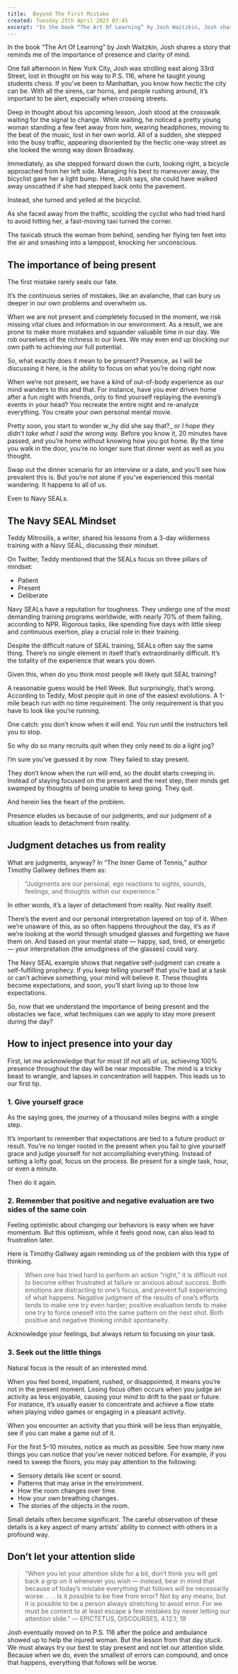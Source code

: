 ```yaml
---
title:  Beyond The First Mistake
created: Tuesday 25th April 2023 07:45
excerpt: "In the book “The Art Of Learning” by Josh Waitzkin, Josh shares a story that reminds me of the importance of presence and clarity of mind."
---
```


In the book “The Art Of Learning” by Josh Waitzkin, Josh shares a story that reminds me of the importance of presence and clarity of mind.

One fall afternoon in New York City, Josh was strolling east along 33rd Street, lost in thought on his way to P.S. 116, where he taught young students chess. If you’ve been to Manhattan, you know how hectic the city can be. With all the sirens, car horns, and people rushing around, it’s important to be alert, especially when crossing streets.

Deep in thought about his upcoming lesson, Josh stood at the crosswalk waiting for the signal to change. While waiting, he noticed a pretty young woman standing a few feet away from him, wearing headphones, moving to the beat of the music, lost in her own world. All of a sudden, she stepped into the busy traffic, appearing disoriented by the hectic one-way street as she looked the wrong way down Broadway.

Immediately, as she stepped forward down the curb, looking right, a bicycle approached from her left side. Managing his best to maneuver away, the bicyclist gave her a light bump. Here, Josh says, she could have walked away unscathed if she had stepped back onto the pavement.

Instead, she turned and yelled at the bicyclist.

As she faced away from the traffic, scolding the cyclist who had tried hard to avoid hitting her, a fast-moving taxi turned the corner.

The taxicab struck the woman from behind, sending her flying ten feet into the air and smashing into a lamppost, knocking her unconscious.

## The importance of being present
The first mistake rarely seals our fate.

It’s the continuous series of mistakes, like an avalanche, that can bury us deeper in our own problems and overwhelm us.

When we are not present and completely focused in the moment, we risk missing vital clues and information in our environment. As a result, we are prone to make more mistakes and squander valuable time in our day. We rob ourselves of the richness in our lives. We may even end up blocking our own path to achieving our full potential.

So, what exactly does it mean to be present? Presence, as I will be discussing it here, is the ability to focus on what you’re doing _right now._

When we’re not present, we have a kind of out-of-body experience as our mind wanders to this and that. For instance, have you ever driven home after a fun night with friends, only to find yourself replaying the evening’s events in your head? You recreate the entire night and re-analyze everything. You create your own personal mental movie.

Pretty soon, you start to wonder w_hy did she say that?_ or _I hope they didn’t take what I said the wrong way._ Before you know it, 20 minutes have passed, and you’re home without knowing how you got home. By the time you walk in the door, you’re no longer sure that dinner went as well as you thought.

Swap out the dinner scenario for an interview or a date, and you’ll see how prevalent this is. But you’re not alone if you’ve experienced this mental wandering. It happens to all of us.

Even to Navy SEALs.

## The Navy SEAL Mindset
Teddy Mitrosilis, a writer, shared his lessons from a 3-day wilderness training with a Navy SEAL, discussing their mindset.

On Twitter, Teddy mentioned that the SEALs focus on three pillars of mindset:

-   Patient
-   Present
-   Deliberate

Navy SEALs have a reputation for toughness. They undergo one of the most demanding training programs worldwide, with nearly 70% of them failing, according to NPR. Rigorous tasks, like spending five days with little sleep and continuous exertion, play a crucial role in their training.

Despite the difficult nature of SEAL training, SEALs often say the same thing. There’s no single element in itself that’s extraordinarily difficult. It’s the totality of the experience that wears you down.

Given this, when do you think most people will likely quit SEAL training?

A reasonable guess would be Hell Week. But surprisingly, that’s wrong. According to Teddy, Most people quit in one of the easiest evolutions. A 1-mile beach run with no time requirement. The only requirement is that you have to look like you’re running.

One catch: you don’t know when it will end. You run until the instructors tell you to stop.

So why do so many recruits quit when they only need to do a light jog?

I’m sure you’ve guessed it by now. They failed to stay present.

They don’t know when the run will end, so the doubt starts creeping in. Instead of staying focused on the present and the next step, their minds get swamped by thoughts of being unable to keep going. They quit.

And herein lies the heart of the problem.

Presence eludes us because of our judgments, and our judgment of a situation leads to detachment from reality.

## Judgment detaches us from reality
What are judgments, anyway? In “The Inner Game of Tennis,” author Timothy Gallwey defines them as:

> “Judgments are our personal, ego reactions to sights, sounds, feelings, and thoughts within our experience.”

In other words, it’s a layer of detachment from reality. Not reality itself.

There’s the event and our personal interpretation layered on top of it. When we’re unaware of this, as so often happens throughout the day, it’s as if we’re looking at the world through smudged glasses and forgetting we have them on. And based on your mental state — happy, sad, tired, or energetic — your interpretation (the smudginess of the glasses) could vary.

The Navy SEAL example shows that negative self-judgment can create a self-fulfilling prophecy. If you keep telling yourself that you’re bad at a task or can’t achieve something, your mind will believe it. These thoughts become expectations, and soon, you’ll start living up to those low expectations.

So, now that we understand the importance of being present and the obstacles we face, what techniques can we apply to stay more present during the day?

## How to inject presence into your day
First, let me acknowledge that for most (if not all) of us, achieving 100% presence throughout the day will be near impossible. The mind is a tricky beast to wrangle, and lapses in concentration will happen. This leads us to our first tip.

### 1. Give yourself grace
As the saying goes, the journey of a thousand miles begins with a single step.

It’s important to remember that expectations are tied to a future product or result. You’re no longer rooted in the present when you fail to give yourself grace and judge yourself for not accomplishing everything. Instead of setting a lofty goal, focus on the process. Be present for a single task, hour, or even a minute.

Then do it again.

### 2. Remember that positive and negative evaluation are two sides of the same coin
Feeling optimistic about changing our behaviors is easy when we have momentum. But this optimism, while it feels good now, can also lead to frustration later.

Here is Timothy Gallwey again reminding us of the problem with this type of thinking.

> When one has tried hard to perform an action “right,” it is difficult not to become either frustrated at failure or anxious about success. Both emotions are distracting to one’s focus, and prevent full experiencing of what happens. Negative judgment of the results of one’s efforts tends to make one try even harder; positive evaluation tends to make one try to force oneself into the same pattern on the next shot. Both positive and negative thinking inhibit spontaneity.

Acknowledge your feelings, but always return to focusing on your task.

### 3. Seek out the little things
Natural focus is the result of an interested mind.

When you feel bored, impatient, rushed, or disappointed, it means you’re not in the present moment. Losing focus often occurs when you judge an activity as less enjoyable, causing your mind to drift to the past or future. For instance, it’s usually easier to concentrate and achieve a flow state when playing video games or engaging in a pleasant activity.

When you encounter an activity that you think will be less than enjoyable, see if you can make a game out of it.

For the first 5–10 minutes, notice as much as possible. See how many new things you can notice that you’ve never noticed before. For example, if you need to sweep the floors, you may pay attention to the following:

-   Sensory details like scent or sound.
-   Patterns that may arise in the environment.
-   How the room changes over time.
-   How your own breathing changes.
-   The stories of the objects in the room.

Small details often become significant. The careful observation of these details is a key aspect of many artists’ ability to connect with others in a profound way.

## Don’t let your attention slide
> “When you let your attention slide for a bit, don’t think you will get back a grip on it whenever you wish — instead, bear in mind that because of today’s mistake everything that follows will be necessarily worse. . . . Is it possible to be free from error? Not by any means, but it is possible to be a person always stretching to avoid error. For we must be content to at least escape a few mistakes by never letting our attention slide.” — EPICTETUS, DISCOURSES, 4.12.1; 19

Josh eventually moved on to P.S. 116 after the police and ambulance showed up to help the injured woman. But the lesson from that day stuck. We must always try our best to stay present and not let our attention slide. Because when we do, even the smallest of errors can compound, and once that happens, everything that follows will be worse.
